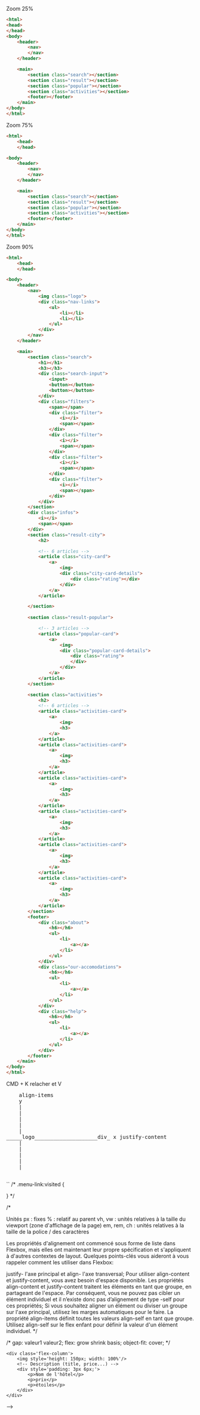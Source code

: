 Zoom 25%

```html
<html>
<head>
</head>
<body>
    <header>
        <nav>
        </nav>
    </header>

    <main>
        <section class="search"></section>
        <section class="result"></section>
        <section class="popular"></section>
        <section class="activities"></section>
        <footer></footer>
    </main>
</body>
</html>
```

Zoom 75%

```html
<html>
    <head>
    </head>

<body>
    <header>
        <nav>
        </nav>
    </header>

    <main>
        <section class="search"></section>
        <section class="result"></section>
        <section class="popular"></section>
        <section class="activities"></section>
        <footer></footer>
    </main>
</body>
</html>
```

Zoom 90%

```html
<html>
    <head>
    </head>

<body>
    <header>
        <nav>
            <img class="logo">
            <div class="nav-links">
                <ul>
                    <li></li>
                    <li></li>
                </ul>
            </div>
        </nav>
    </header>

    <main>
        <section class="search">
            <h1></h1>
            <h3></h3>
            <div class="search-input">
                <input>
                <button></button>
                <button></button>
            </div>
            <div class="filters">
                <span></span>
                <div class="filter">
                    <i></i>
                    <span></span>
                </div>
                <div class="filter">
                    <i></i>
                    <span></span>
                </div>
                <div class="filter">
                    <i></i>
                    <span></span>
                </div>
                <div class="filter">
                    <i></i>
                    <span></span>
                </div>
            </div>
        </section>
        <div class="infos">
            <i></i>
            <span></span>
        </div>
        <section class="result-city">
            <h2>

            <!-- 6 articles -->
            <article class="city-card">
                <a>
                    <img>
                    <div class="city-card-details">
                        <div class="rating"></div>
                    </div>
                </a>
            </article>

        </section>
        
        <section class="result-popular">

            <!-- 3 articles -->
            <article class="popular-card">
                <a>
                    <img>
                    <div class="popular-card-details">
                        <div class="rating">
                        </div>
                    </div>
                </a>
            </article>
        </section>

        <section class="activities">
            <h2>
            <!-- 6 articles -->
            <article class="activities-card">
                <a>
                    <img>
                    <h3>
                </a>
            </article>
            <article class="activities-card">
                <a>
                    <img>
                    <h3>
                </a>
            </article>
            <article class="activities-card">
                <a>
                    <img>
                    <h3>
                </a>
            </article>
            <article class="activities-card">
                <a>
                    <img>
                    <h3>
                </a>
            </article>
            <article class="activities-card">
                <a>
                    <img>
                    <h3>
                </a>
            </article>
            <article class="activities-card">
                <a>
                    <img>
                    <h3>
                </a>
            </article>
        </section>
        <footer>
            <div class="about">
                <h6></h6>
                <ul>
                    <li>
                        <a></a>
                    </li>
                </ul>
            </div>
            <div class="our-accomodations">
                <h6></h6>
                <ul>
                    <li>
                        <a></a>
                    </li>
                </ul>
            </div>
            <div class="help">
                <h6></h6>
                <ul>
                    <li>
                        <a></a>
                    </li>
                </ul>
            </div>
        </footer>
    </main>
</body>
</html>
```

CMD + K relacher et V  

<pre>
    align-items
    y
    |
    |
    |
    |
    |
_____logo____________________div_ x justify-content
    |
    |
    |
    |
    |
    
</pre>
``
/* .menu-link:visited {
    
} */

/* 

Unités
px : fixes
% : relatif au parent
vh, vw : unités relatives à la taille du viewport (zone d'affichage de la page)
em, rem, ch : unités relatives à la taille de la police / des caractères




Les propriétés d'alignement ont commencé sous forme de liste dans Flexbox, mais elles ont maintenant leur propre spécification et s'appliquent à d'autres contextes de layout. Quelques points-clés vous aideront à vous rappeler comment les utiliser dans Flexbox:

justify- l'axe principal et align- l'axe transversal;
Pour utiliser align-content et justify-content, vous avez besoin d'espace disponible.
Les propriétés align-content et justify-content traitent les éléments en tant que groupe, en partageant de l'espace. Par conséquent, vous ne pouvez pas cibler un élément individuel et il n’existe donc pas d’alignement de type -self pour ces propriétés;
Si vous souhaitez aligner un élément ou diviser un groupe sur l'axe principal, utilisez les marges automatiques pour le faire.
La propriété align-items définit toutes les valeurs align-self en tant que groupe. Utilisez align-self sur le flex enfant pour définir la valeur d'un élément individuel.
*/

 <!-- kebab-case css
        snake_case
        camelCase js -->


/* gap: valeur1 valeur2;
flex: grow shrink basis;
object-fit: cover;
 */

 <!-- Article card example
<div class='flex-row'>
    <!-- Card -->
    <div class='flex-column'>
        <img style='height: 150px; width: 100%'/>
        <!-- Description (title, price...) -->
        <div style='padding: 3px 6px;'>
            <p>Nom de l'hôtel</p>
            <p>prix</p>   
            <p>étoiles</p>   
        </div> 
    </div>
</div>
</html> -->